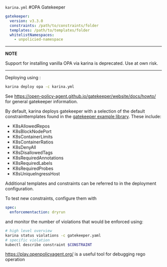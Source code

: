 `karina.yml`
#OPA Gatekeeper

```yaml
gatekeeper:
  version: v3.3.0
  constraints: /path/to/constraints/folder
  templates: /path/to/templates/folder
  whitelistNamespaces:
    - unpolicied-namespace
```

---
**NOTE**

Support for installing vanilla OPA via karina is deprecated.  Use at own risk.

---

Deploying using :

```bash
karina deploy opa -c karina.yml

```

See https://open-policy-agent.github.io/gatekeeper/website/docs/howto/ for general gatekeeper information.

By default, karina deploys gatekeeper with a selection of the default constrainttemplates found in the [gatekeeper example library](https://github.com/open-policy-agent/gatekeeper-library).  These include:

- K8sAllowedRepos 
- K8sBlockNodePort
- K8sContainerLimits
- K8sContainerRatios
- K8sDenyAll
- K8sDisallowedTags
- K8sRequiredAnnotations
- K8sRequiredLabels
- K8sRequiredProbes
- K8sUniqueIngressHost

Additional templates and constraints can be referred to in the deployment configuration.

To test new constraints, configure them with

```yaml
spec:
  enforcementaction: dryrun
```

and monitor the number of violations that would be enforced using:

```bash
# high level overview
karina status violations -c gatekeeper.yaml
# specific violation
kubectl describe constraint $CONSTRAINT
```

https://play.openpolicyagent.org/ is a useful tool for debugging rego operation

